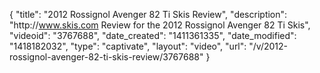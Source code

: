 {
    "title": "2012 Rossignol Avenger 82 Ti Skis Review",
    "description": "http:\/\/www.skis.com Review for the 2012 Rossignol Avenger 82 Ti Skis",
    "videoid": "3767688",
    "date_created": "1411361335",
    "date_modified": "1418182032",
    "type": "captivate",
    "layout": "video",
    "url": "\/v\/2012-rossignol-avenger-82-ti-skis-review\/3767688"
}